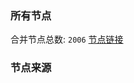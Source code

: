 ### 所有节点
合并节点总数: `2006`
[节点链接](https://raw.githubusercontent.com/rzhy1/11/master/sub/sub_merge_base64.txt)

### 节点来源